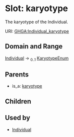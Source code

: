 
# Slot: karyotype


The karyotype of the Individual.

URI: [GHGA:Individual_karyotype](https://w3id.org/GHGA/Individual_karyotype)


## Domain and Range

[Individual](Individual.md) &#8594;  <sub>0..1</sub> [KaryotypeEnum](KaryotypeEnum.md)

## Parents

 *  is_a: [karyotype](karyotype.md)

## Children


## Used by

 * [Individual](Individual.md)

